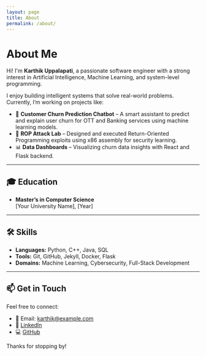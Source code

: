 ```yaml
---
layout: page
title: About
permalink: /about/
---
```


# About Me

Hi! I'm **Karthik Uppalapati**, a passionate software engineer with a strong interest in Artificial Intelligence, Machine Learning, and system-level programming.

I enjoy building intelligent systems that solve real-world problems. Currently, I’m working on projects like:

- 🧠 **Customer Churn Prediction Chatbot** – A smart assistant to predict and explain user churn for OTT and Banking services using machine learning models.
- 🔐 **ROP Attack Lab** – Designed and executed Return-Oriented Programming exploits using x86 assembly for security learning.
- 📊 **Data Dashboards** – Visualizing churn data insights with React and Flask backend.

---

## 🎓 Education

- **Master’s in Computer Science**  
  [Your University Name], [Year]

---

## 🛠️ Skills

- **Languages:** Python, C++, Java, SQL
- **Tools:** Git, GitHub, Jekyll, Docker, Flask
- **Domains:** Machine Learning, Cybersecurity, Full-Stack Development

---

## 📫 Get in Touch

Feel free to connect:
- 📧 Email: karthik@example.com
- 💼 [LinkedIn](https://www.linkedin.com/in/your-profile/)
- 💻 [GitHub](https://github.com/KarthikUppalapati57)

Thanks for stopping by!
